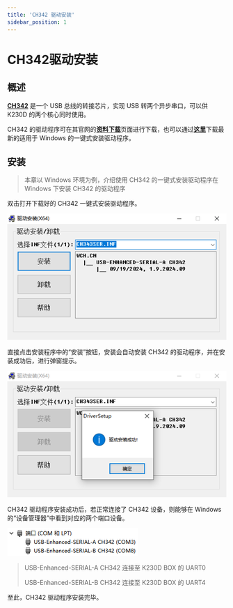 ```yaml
---
title: 'CH342 驱动安装'
sidebar_position: 1
---
```


# CH342驱动安装

## 概述

[**CH342**](https://www.wch.cn/products/CH342.html) 是一个 USB 总线的转接芯片，实现 USB 转两个异步串口，可以供 K230D 的两个核心同时使用。

CH342 的驱动程序可在其官网的[**资料下载**](https://www.wch.cn/search?q=CH342&t=downloads)页面进行下载，也可以通过[**这里**](https://www.wch.cn/downloads/CH343SER_EXE.html)下载最新的适用于 Windows 的一键式安装驱动程序。

## 安装

> 本章以 Windows 环境为例，介绍使用 CH342 的一键式安装驱动程序在 Windows 下安装 CH342 的驱动程序

双击打开下载好的 CH342 一键式安装驱动程序。

![ch342 driver installer](./img/ch342-driver-installer.png)

直接点击安装程序中的“安装”按钮，安装会自动安装 CH342 的驱动程序，并在安装成功后，进行弹窗提示。

![ch342 driver install done](./img/ch342-driver-install-done.png)

CH342 驱动程序安装成功后，若正常连接了 CH342 设备，则能够在 Windows 的“设备管理器”中看到对应的两个端口设备。

![check ch342 com ports](./img/check-ch342-com-ports.png)

> USB-Enhanced-SERIAL-A CH342 连接至 K230D BOX 的 UART0
>
> USB-Enhanced-SERIAL-B CH342 连接至 K230D BOX 的 UART4

至此，CH342 驱动程序安装完毕。